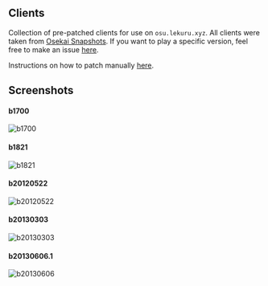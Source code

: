 
## Clients

Collection of pre-patched clients for use on `osu.lekuru.xyz`.
All clients were taken from [Osekai Snapshots](https://osekai.net/snapshots).
If you want to play a specific version, feel free to make an issue [here](https://github.com/osuTitanic/clients/issues/new/choose).

Instructions on how to patch manually [here](https://github.com/osuTitanic/clients/blob/main/PATCHING.md).

## Screenshots

#### b1700

![b1700](https://raw.githubusercontent.com/osuTitanic/clients/main/.github/b1700.jpg)

#### b1821

![b1821](https://raw.githubusercontent.com/osuTitanic/clients/main/.github/b1821.jpg)

#### b20120522

![b20120522](https://github.com/osuTitanic/clients/blob/main/.github/b20120522.jpg)

#### b20130303

![b20130303](https://github.com/osuTitanic/clients/blob/main/.github/b20130303.jpg)

#### b20130606.1

![b20130606](https://github.com/osuTitanic/clients/blob/main/.github/b20130606.1.jpg)
